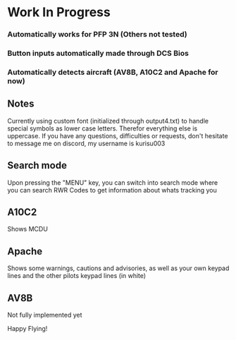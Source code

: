 # Work In Progress
### Automatically works for PFP 3N (Others not tested)
### Button inputs automatically made through DCS Bios
### Automatically detects aircraft (AV8B, A10C2 and Apache for now)

## Notes
Currently using custom font (initialized through output4.txt) to handle special symbols as lower case letters. Therefor everything else is uppercase.
If you have any questions, difficulties or requests, don't hesitate to message me on discord, my username is kurisu003

## Search mode
Upon pressing the "MENU" key, you can switch into search mode where you can search RWR Codes to get information about whats tracking you

## A10C2
Shows MCDU

## Apache
Shows some warnings, cautions and advisories, as well as your own keypad lines and the other pilots keypad lines (in white)

## AV8B
Not fully implemented yet

Happy Flying!
